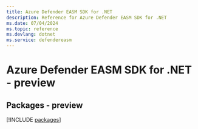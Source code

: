 ```yaml
---
title: Azure Defender EASM SDK for .NET
description: Reference for Azure Defender EASM SDK for .NET
ms.date: 07/04/2024
ms.topic: reference
ms.devlang: dotnet
ms.service: defendereasm
---
```

# Azure Defender EASM SDK for .NET - preview
## Packages - preview
[!INCLUDE [packages](defender-easm-index.md)]